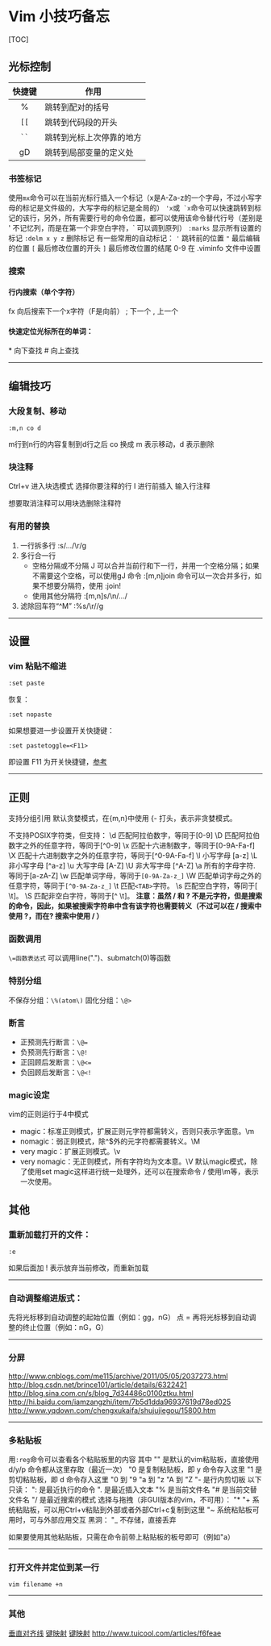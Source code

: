 # Vim 小技巧备忘
[TOC]

## 光标控制
| 快捷键 | 作用 |
|:---:|---|
| % |跳转到配对的括号|
| `[[` |跳转到代码段的开头|
|``` `` ```|跳转到光标上次停靠的地方|
| gD |跳转到局部变量的定义处|

### 书签标记
使用`mx`命令可以在当前光标行插入一个标记（x是A-Za-z的一个字母，不过小写字母的标记是文件级的，大写字母的标记是全局的）
`'x`或`` `x``命令可以快速跳转到标记的该行，另外，所有需要行号的命令位置，都可以使用该命令替代行号（差别是 ' 不记忆列，而是在第一个非空白字符，\` 可以调到原列）
`:marks` 显示所有设置的标记
`:delm x y z` 删除标记
有一些常用的自动标记：
`'` 跳转前的位置
`"` 最后编辑的位置
`[` 最后修改位置的开头
`]` 最后修改位置的结尾
0-9 在 .viminfo 文件中设置

### 搜索
#### 行内搜索（单个字符）
fx      向后搜索下一个x字符（F是向前）
;       下一个
,       上一个

#### 快速定位光标所在的单词：
\*      向下查找
\#      向上查找
******

## 编辑技巧
### 大段复制、移动
```
:m,n co d
```
m行到n行的内容复制到d行之后
co 换成 m 表示移动，d 表示删除

### 块注释
Ctrl+v 进入块选模式
选择你要注释的行
I 进行前插入
输入行注释

想要取消注释可以用块选删除注释符

### 有用的替换
1. 一行拆多行
:s/.../\r/g
1. 多行合一行
    + 空格分隔或不分隔
    J 可以合并当前行和下一行，并用一个空格分隔；如果不需要这个空格，可以使用gJ 命令
    :[m,n]join 命令可以一次合并多行，如果不想要分隔符，使用 :join!
    + 使用其他分隔符
    :[m,n]s/\n/.../
1. 滤除回车符“^M”
:%s/\r//g
******

## 设置
### vim 粘贴不缩进
```
:set paste
```
恢复：
```
:set nopaste
```
如果想要进一步设置开关快捷键：
```
:set pastetoggle=<F11>
```
即设置 F11 为开关快捷键，[参考](http://www.cnblogs.com/jianyungsun/archive/2011/03/19/1988855.html)
******

## 正则
支持分组引用
默认贪婪模式，在{m,n}中使用 {- 打头，表示非贪婪模式。

不支持POSIX字符类，但支持：
\d    匹配阿拉伯数字，等同于[0-9]
\D    匹配阿拉伯数字之外的任意字符，等同于[^0-9]
\x    匹配十六进制数字，等同于[0-9A-Fa-f]
\X    匹配十六进制数字之外的任意字符，等同于[^0-9A-Fa-f]
\l 小写字母 [a-z]
\L 非小写字母 [^a-z]
\u 大写字母 [A-Z]
\U 非大写字母 [^A-Z]
\a 所有的字母字符. 等同于[a-zA-Z]
\w    匹配单词字母，等同于`[0-9A-Za-z_]`
\W    匹配单词字母之外的任意字符，等同于`[^0-9A-Za-z_]`
\t    匹配`<TAB>`字符。
\s    匹配空白字符，等同于[ \t]。
\S    匹配非空白字符，等同于[^ \t]。
**注意：虽然 / 和 ? 不是元字符，但是搜索的命令，因此，如果被搜索字符串中含有该字符也需要转义（不过可以在 / 搜索中使用 ?，而在? 搜索中使用 / ）**

### 函数调用
`\=函数表达式` 可以调用line(".")、submatch(0)等函数

### 特别分组
不保存分组：`\%(atom\)`
固化分组：`\@>`

### 断言
+ 正预测先行断言：`\@=`
+ 负预测先行断言：`\@!`
+ 正回顾后发断言：`\@<=`
+ 负回顾后发断言：`\@<!`

### magic设定
vim的正则运行于4中模式
+ magic：标准正则模式，扩展正则元字符都需转义，否则只表示字面意。\m
+ nomagic：弱正则模式，除^$外的元字符都需要转义。\M
+ very magic：扩展正则模式。\v
+ very nomagic：无正则模式，所有字符均为文本意。\V
默认magic模式，除了使用set magic这样进行统一处理外，还可以在搜索命令 / 使用\m等，表示一次使用。

## 其他
### 重新加载打开的文件：
```
:e
```
如果后面加 ! 表示放弃当前修改，而重新加载
******

### 自动调整缩进版式：
先将光标移到自动调整的起始位置（例如：gg，nG）
点 =
再将光标移到自动调整的终止位置（例如：nG，G）
******

### 分屏
http://www.cnblogs.com/me115/archive/2011/05/05/2037273.html
http://blog.csdn.net/brince101/article/details/6322421
http://blog.sina.com.cn/s/blog_7d34486c0100ztku.html
http://hi.baidu.com/iamzangzhi/item/7b5d1dda96937619d78ed025
http://www.yqdown.com/chengxukaifa/shujujiegou/15800.htm
******

### 多粘贴板
用`:reg`命令可以查看各个粘贴板里的内容
其中
"" 是默认的vim粘贴板，直接使用 d/y/p 命令都从这里存取（最近一次）
"0 是复制粘贴板，即 y 命令存入这里
"1 是剪切粘贴板，即 d 命令存入这里
"0 到 "9
"a 到 "z
"A 到 "Z
"- 是行内剪切板
以下只读：
": 是最近执行的命令
". 是最近插入文本
"% 是当前文件名
"# 是当前交替文件名
"/ 是最近搜索的模式
选择与拖拽（非GUI版本的vim，不可用）：
"\*
"+ 系统粘贴板，可以用Ctrl+v粘贴到外部或者外部Ctrl+c复制到这里
"~
系统粘贴板可用时，可与外部应用交互
黑洞：
"\_ 不存储，直接丢弃

如果要使用其他粘贴板，只需在命令前带上粘贴板的板号即可（例如"a）
******

### 打开文件并定位到某一行
```
vim filename +n
```
******

### 其他
[垂直对齐线](http://www.oschina.net/code/snippet_574132_13357)
[键映射](http://haoxiang.org/2011/09/vim-modes-and-mappin/)
[键映射](http://blog.chinaunix.net/uid-128922-id-289967.html)
<http://www.tuicool.com/articles/f6feae>







